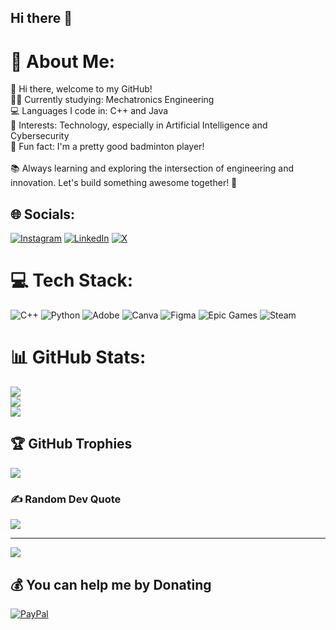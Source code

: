 ## Hi there 👋

# 💫 About Me:
🌟 Hi there, welcome to my GitHub!<br>👨‍🎓 Currently studying: Mechatronics Engineering<br>💻 Languages I code in: C++ and Java<br>🤖 Interests: Technology, especially in Artificial Intelligence and Cybersecurity<br>🏸 Fun fact: I'm a pretty good badminton player!<br><br>📚 Always learning and exploring the intersection of engineering and innovation. Let's build something awesome together! 🚀


## 🌐 Socials:
[![Instagram](https://img.shields.io/badge/Instagram-%23E4405F.svg?logo=Instagram&logoColor=white)](https://instagram.com/@fauznazz) [![LinkedIn](https://img.shields.io/badge/LinkedIn-%230077B5.svg?logo=linkedin&logoColor=white)](https://linkedin.com/in/fauzan-aziz-b579a4290) [![X](https://img.shields.io/badge/X-black.svg?logo=X&logoColor=white)](https://x.com/@fauznazz) 

# 💻 Tech Stack:
![C++](https://img.shields.io/badge/c++-%2300599C.svg?style=plastic&logo=c%2B%2B&logoColor=white) ![Python](https://img.shields.io/badge/python-3670A0?style=plastic&logo=python&logoColor=ffdd54) ![Adobe](https://img.shields.io/badge/adobe-%23FF0000.svg?style=plastic&logo=adobe&logoColor=white) ![Canva](https://img.shields.io/badge/Canva-%2300C4CC.svg?style=plastic&logo=Canva&logoColor=white) ![Figma](https://img.shields.io/badge/figma-%23F24E1E.svg?style=plastic&logo=figma&logoColor=white) ![Epic Games](https://img.shields.io/badge/epicgames-%23313131.svg?style=plastic&logo=epicgames&logoColor=white) ![Steam](https://img.shields.io/badge/steam-%23000000.svg?style=plastic&logo=steam&logoColor=white)
# 📊 GitHub Stats:
![](https://github-readme-stats.vercel.app/api?username=fauznazz-afk&theme=cobalt&hide_border=false&include_all_commits=true&count_private=true)<br/>
![](https://github-readme-streak-stats.herokuapp.com/?user=fauznazz-afk&theme=cobalt&hide_border=false)<br/>
![](https://github-readme-stats.vercel.app/api/top-langs/?username=fauznazz-afk&theme=cobalt&hide_border=false&include_all_commits=true&count_private=true&layout=compact)

## 🏆 GitHub Trophies
![](https://github-profile-trophy.vercel.app/?username=fauznazz-afk&theme=radical&no-frame=false&no-bg=false&margin-w=4)

### ✍️ Random Dev Quote
![](https://quotes-github-readme.vercel.app/api?type=horizontal&theme=radical)

---
[![](https://visitcount.itsvg.in/api?id=fauznazz-afk&icon=4&color=0)](https://visitcount.itsvg.in)

  ## 💰 You can help me by Donating
  [![PayPal](https://img.shields.io/badge/PayPal-00457C?style=for-the-badge&logo=paypal&logoColor=white)](https://paypal.me/@fauznazz) 

  
<!-- Proudly created with GPRM ( https://gprm.itsvg.in ) -->
